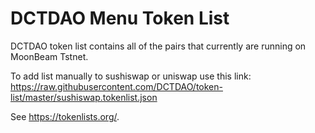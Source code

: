 # DCTDAO Menu Token List

DCTDAO token list contains all of the pairs that currently are running on MoonBeam Tstnet.

To add list manually to sushiswap or uniswap use this link: https://raw.githubusercontent.com/DCTDAO/token-list/master/sushiswap.tokenlist.json

See https://tokenlists.org/.
